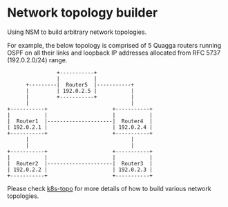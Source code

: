 # Network topology builder
Using NSM to build arbitrary network topologies. 

For example, the below topology is comprised of 5 Quagga routers running OSPF on all their links and loopback IP addresses allocated from RFC 5737 (192.0.2.0/24) range.

```
                +-----------+                  
                |           |                  
      +---------|  Router5  |-----------+      
      |         | 192.0.2.5 |           |      
      |         +-----------+           |      
      |                                 |      
+-----------+                     +-----------+
|           |                     |           |
|  Router1  |---------------------|  Router4  |
| 192.0.2.1 |                     | 192.0.2.4 |
+-----------+                     +-----------+
      |                                 |      
      |                                 |      
+-----------+                     +-----------+
|           |                     |           |
|  Router2  |---------------------|  Router3  |
| 192.0.2.2 |                     | 192.0.2.3 |
+-----------+                     +-----------+

```

Please check [k8s-topo](https://github.com/networkop/k8s-topo#network-service-mesh) for more details of how to build various network topologies.